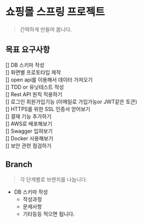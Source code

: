# 쇼핑몰 스프링 프로젝트
> 간략하게 만들어 봅니다.

## 목표 요구사항
[]  DB 스키마 작성  
[]  화면별 프로토타입 제작  
[]  open api를 이용해서 데이터 가져오기  
[]  TDD or 유닛테스트 작성  
[]  Rest API 원칙 적용하기  
[]  로그인 회원가입기능 (이메일로 가입가능or JWT같은 토큰)  
[]  HTTPS를 위한 SSL 인증서 얻어보기  
[]  결재 기능 추가하기  
[]  AWS로 배포해보기  
[]  Swagger 입혀보기  
[]  Docker 사용해보기  
[]  보안 관련 점검하기  
## Branch
> 각 단계별로 브랜치를 나눕니다.

* DB 스키마 작성
   * 작성과정
   * 문제사항
   * 기타등등 적으면 됩니다.
